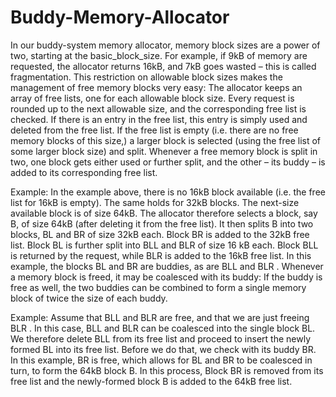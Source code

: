 # Buddy-Memory-Allocator

In our buddy-system memory allocator, memory block sizes are a power of two, starting at the
basic_block_size. For example, if 9kB of memory are requested, the allocator returns 16kB, and
7kB goes wasted – this is called fragmentation. This restriction on allowable block sizes makes
the management of free memory blocks very easy: The allocator keeps an array of free lists, one
for each allowable block size. Every request is rounded up to the next allowable size, and the
corresponding free list is checked. If there is an entry in the free list, this entry is simply used and
deleted from the free list.
If the free list is empty (i.e. there are no free memory blocks of this size,) a larger block is selected
(using the free list of some larger block size) and split. Whenever a free memory block is split in
two, one block gets either used or further split, and the other – its buddy – is added to its
corresponding free list.

Example: In the example above, there is no 16kB block available (i.e. the free list for 16kB is
empty). The same holds for 32kB blocks. The next-size available block is of size 64kB. The
allocator therefore selects a block, say B, of size 64kB (after deleting it from the free list). It then
splits B into two blocks, BL and BR of size 32kB each. Block BR is added to the 32kB free list. Block
BL is further split into BLL and BLR of size 16 kB each. Block BLL is returned by the request, while
BLR is added to the 16kB free list.
In this example, the blocks BL and BR are buddies, as are BLL and BLR . Whenever a memory block
is freed, it may be coalesced with its buddy: If the buddy is free as well, the two buddies can be
combined to form a single memory block of twice the size of each buddy.

Example: Assume that BLL and BLR are free, and that we are just freeing BLR . In this case, BLL and
BLR can be coalesced into the single block BL. We therefore delete BLL from its free list and proceed
to insert the newly formed BL into its free list. Before we do that, we check with its buddy BR. In
this example, BR is free, which allows for BL and BR to be coalesced in turn, to form the 64kB block
B. In this process, Block BR is removed from its free list and the newly-formed block B is added
to the 64kB free list.
